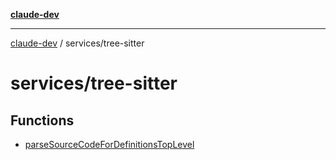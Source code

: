 [**claude-dev**](../../README.md)

***

[claude-dev](../../README.md) / services/tree-sitter

# services/tree-sitter

## Functions

- [parseSourceCodeForDefinitionsTopLevel](functions/parseSourceCodeForDefinitionsTopLevel.md)
